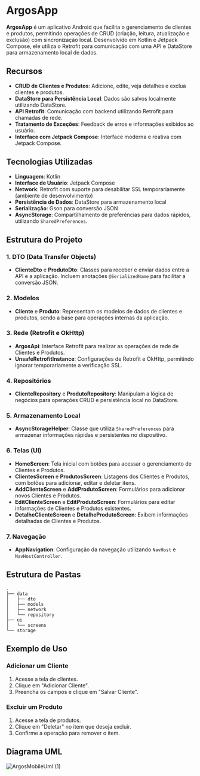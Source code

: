 
# ArgosApp

**ArgosApp** é um aplicativo Android que facilita o gerenciamento de clientes e produtos, permitindo operações de CRUD (criação, leitura, atualização e exclusão) com sincronização local. Desenvolvido em Kotlin e Jetpack Compose, ele utiliza o Retrofit para comunicação com uma API e DataStore para armazenamento local de dados.

## Recursos

- **CRUD de Clientes e Produtos**: Adicione, edite, veja detalhes e exclua clientes e produtos.
- **DataStore para Persistência Local**: Dados são salvos localmente utilizando DataStore.
- **API Retrofit**: Comunicação com backend utilizando Retrofit para chamadas de rede.
- **Tratamento de Exceções**: Feedback de erros e informações exibidos ao usuário.
- **Interface com Jetpack Compose**: Interface moderna e reativa com Jetpack Compose.

## Tecnologias Utilizadas

- **Linguagem**: Kotlin
- **Interface de Usuário**: Jetpack Compose
- **Network**: Retrofit com suporte para desabilitar SSL temporariamente (ambiente de desenvolvimento)
- **Persistência de Dados**: DataStore para armazenamento local
- **Serialização**: Gson para conversão JSON
- **AsyncStorage**: Compartilhamento de preferências para dados rápidos, utilizando `SharedPreferences`.

## Estrutura do Projeto

### 1. DTO (Data Transfer Objects)

- **ClienteDto** e **ProdutoDto**: Classes para receber e enviar dados entre a API e a aplicação. Incluem anotações `@SerializedName` para facilitar a conversão JSON.

### 2. Modelos

- **Cliente** e **Produto**: Representam os modelos de dados de clientes e produtos, sendo a base para operações internas da aplicação.

### 3. Rede (Retrofit e OkHttp)

- **ArgosApi**: Interface Retrofit para realizar as operações de rede de Clientes e Produtos.
- **UnsafeRetrofitInstance**: Configurações de Retrofit e OkHttp, permitindo ignorar temporariamente a verificação SSL.

### 4. Repositórios

- **ClienteRepository** e **ProdutoRepository**: Manipulam a lógica de negócios para operações CRUD e persistência local no DataStore.

### 5. Armazenamento Local

- **AsyncStorageHelper**: Classe que utiliza `SharedPreferences` para armazenar informações rápidas e persistentes no dispositivo.

### 6. Telas (UI)

- **HomeScreen**: Tela inicial com botões para acessar o gerenciamento de Clientes e Produtos.
- **ClientesScreen** e **ProdutosScreen**: Listagens dos Clientes e Produtos, com botões para adicionar, editar e deletar itens.
- **AddClienteScreen** e **AddProdutoScreen**: Formulários para adicionar novos Clientes e Produtos.
- **EditClienteScreen** e **EditProdutoScreen**: Formulários para editar informações de Clientes e Produtos existentes.
- **DetalheClienteScreen** e **DetalheProdutoScreen**: Exibem informações detalhadas de Clientes e Produtos.

### 7. Navegação

- **AppNavigation**: Configuração da navegação utilizando `NavHost` e `NavHostController`.

## Estrutura de Pastas

```
.
├── data
│   ├── dto
│   ├── models
│   ├── network
│   └── repository
├── ui
│   └── screens
└── storage
```

## Exemplo de Uso

### Adicionar um Cliente

1. Acesse a tela de clientes.
2. Clique em "Adicionar Cliente".
3. Preencha os campos e clique em "Salvar Cliente".

### Excluir um Produto

1. Acesse a tela de produtos.
2. Clique em "Deletar" no item que deseja excluir.
3. Confirme a operação para remover o item.

## Diagrama UML

![ArgosMobileUml (1)](https://github.com/user-attachments/assets/7c2b5c95-9a10-491f-924a-966cd3daef56)


